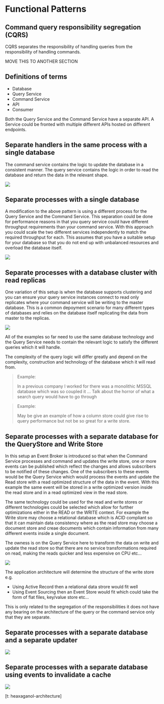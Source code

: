 # Functional Patterns


## Command query responsibility segregation (CQRS)

CQRS separates the responsibility of handling queries from the responsibility of handling commands.  

MOVE THIS TO ANOTHER SECTION
## Definitions of terms

- Database
- Query Service
- Command Service
- API
- Consumer

Both the Query Service and the Command Service have a separate API.  A Service could be fronted with multiple different APIs hosted on different endpoints.

## Separate handlers in the same process with a single database

The command service contains the logic to update the database in a consistent manner.  The query service contains the logic in order to read the database and return the data in the relevant shape.

![](images/cqrs-no-message-bus.png)

## Separate processes with a single database

A modification to the above pattern is using a different process for the Query Service and the Command Service.  This separation could be done for performance reasons in that you query service could have different throughput requirements than your command service.   With this approach you could scale the two different services independently to match the required throughput for each.  This assumes that you have a suitable setup for your database so that you do not end up with unbalanced resources and overload the database itself.

![](images/cqrs-no-message-bus-separate-processes.png)

## Separate processes with a database cluster with read replicas

One variation of this setup is when the database supports clustering and you can ensure your query service instances connect to read only replicates where your command service will be writing to the master database.  This is a common depoyment scenario for many different types of databases and relies on the database itself replicating the data from master to the replicas.

![](images/cqrs-no-message-bus-read-replicas.png)

All of the examples so far need to use the same database technology and the Query Service needs to contain the relevant logic to satisfy the different queries which it will handle.

The complexity of the query logic will differ greatly and depend on the complexity, construction and technology of the database which it will read from.

> Example:
>
> In a previous company I worked for there was a monolithic MSSQL database which was so coupled it ...  Talk about the horror of what a search query would have to go through

> Example:
>
> May be give an example of how a column store could give rise to query performance but not be so great for a write store.


## Separate processes with a separate database for the QueryStore and Write Store

In this setup an Event Broker is introduced so that when the Command Service processes and command and updates the write store, one or more events can be published which reflect the changes and allows subscribers to be notified of these changes.  One of the subscribers to these events would be the Query Service which would process the events and update the Read store with a read optimized structure of the data in the event.  With this example the same event will be stored in a write optimized version inside the read store and in a read optimized view in the read store.

The same technology could be used for the read and write stores or different technologies could be selected which allow for further optimizations either in the READ or the WRITE context.  For example the Write store may choose a relational database which is ACID compliant so that it can maintain data consistency where as the read store may choose a document store and creae documents which contain information from many different events inside a single document.

The owness is on the Query Service here to transform the data on write and update the read store so that there are no service transformations required on read, making the reads quicker and less expensive on CPU etc...

![](images/cqrs-with-message-bus.png)

The application architecture will determine the structure of the write store e.g.  
- Using Active Record then a relational data strore would fit well
- Using Event Sourcing then an Event Store would fit which could take the form of flat files, key/value store etc...


This is only related to the segregation of the responsibilities it does not have any bearing on the architecture of the query or the command service only that they are separate.

## Separate processes with a separate database and a separate updater

![](images/cqrs-with-message-bus-and-updater.png)

## Separate processes with a separate database using events to invalidate a cache

![](images/cqrs-with-message-bus-and-cache.png)


[t: heaxaganol-architecture]

